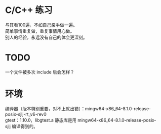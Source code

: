 # C/C++ 练习
与其看100遍，不如自己亲手做一遍。<br/>
简单事情重复做，重复事情用心做。<br/>
别人的经验，永远没有自己的体会更深刻。<br/>

# TODO
一个文件被多次 include 后会怎样？<br/>


# 环境
编译器（版本特别重要，对不上就出错）：mingw64-x86_64-8.1.0-release-posix-sjlj-rt_v6-rev0<br/>
gtest：1.10.0，libgtest.a 静态库是用 mingw64-x86_64-8.1.0-release-posix-sjlj 编译得到的。